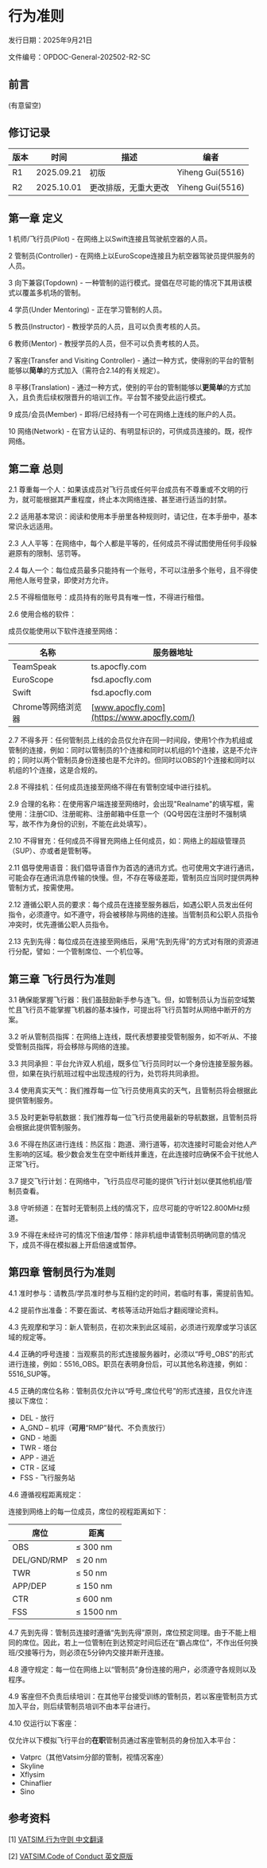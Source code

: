 # 行为准则

发行日期：2025年9月21日

文件编号：OPDOC-General-202502-R2-SC



## 前言

(有意留空)



## 修订记录

| 版本 | 时间       | 描述                 | 编者             |
| ---- | ---------- | -------------------- | ---------------- |
| R1   | 2025.09.21 | 初版                 | Yiheng Gui(5516) |
| R2   | 2025.10.01 | 更改排版，无重大更改 | Yiheng Gui(5516) |



## 第一章 定义

1 机师/飞行员(Pilot) - 在网络上以Swift连接且驾驶航空器的人员。

2 管制员(Controller) - 在网络上以EuroScope连接且为航空器驾驶员提供服务的人员。

3 向下兼容(Topdown)  -  一种管制的运行模式。提倡在尽可能的情况下其用该模式以覆盖多机场的管制。

4 学员(Under Mentoring)  -  正在学习管制的人员。

5 教员(Instructor)  -  教授学员的人员，且可以负责考核的人员。

6 教师(Mentor)  -  教授学员的人员，但不可以负责考核的人员。

7 客座(Transfer and Visiting Controller)  -  通过一种方式，使得别的平台的管制能够以**简单**的方式加入（需符合2.14的有关规定）。

8 平移(Translation) - 通过一种方式，使别的平台的管制能够以**更简单**的方式加入，且负责后续权限晋升的培训工作。平台暂不接受此运行模式。

9 成员/会员(Member) - 即将/已经持有一个可在网络上连线的账户的人员。

10 网络(Network) - 在官方认证的、有明显标识的，可供成员连接的。既，视作网络。



## 第二章 总则

2.1 尊重每一个人：如果该成员对飞行员或任何平台成员有不尊重或不文明的行为，就可能根据其严重程度，终止本次网络连接、甚至进行适当的封禁。

2.2 适用基本常识：阅读和使用本手册里各种规则时，请记住，在本手册中，基本常识永远适用。

2.3 人人平等：在网络中，每个人都是平等的，任何成员不得试图使用任何手段躲避原有的限制、惩罚等。

2.4 每人一个：每位成员最多只能持有一个账号，不可以注册多个账号，且不得使用他人账号登录，即使对方允许。

2.5 不得租借账号：成员持有的账号具有唯一性，不得进行租借。

2.6 使用合格的软件：

成员仅能使用以下软件连接至网络：

| 名称               | 服务器地址                                  |
| ------------------ | ------------------------------------------- |
| TeamSpeak          | ts.apocfly.com                              |
| EuroScope          | fsd.apocfly.com                             |
| Swift              | fsd.apocfly.com                             |
| Chrome等网络浏览器 | [www.apocfly.com](https://www.apocfly.com/) |

2.7 不得多开：任何管制员上线的会员仅允许在同一时间段，使用1个作为机组或管制的连接，例如：同时以管制员的1个连接和同时以机组的1个连接，这是不允许的；同时以两个管制员身份连接也是不允许的。但同时以OBS的1个连接和同时以机组的1个连接，这是合规的。

2.8 不得挂机：任何成员连接至网络不得在有管制空域中进行挂机。

2.9 合理的名称：在使用客户端连接至网络时，会出现"Realname"的填写框，需使用：注册CID、注册昵称、注册邮箱中任意一个（QQ号因在注册时不强制填写，故不作为身份的识别，不能在此处填写）。

2.10 不得冒充：任何成员不得冒充网络上任何成员，如：网络上的超级管理员（SUP）、亦或者是管制等。

2.11 倡导使用语音：我们倡导语音作为首选的通讯方式。也可使用文字进行通讯，可能会存在通讯消息传输的快慢。但，不存在等级差距，管制员应当同时提供两种管制方式，按需使用。

2.12 遵循公职人员的要求：每个成员在连接至服务器后，如遇公职人员发出任何指令，必须遵守。如不遵守，将会被移除与网络的连接。当管制员和公职人员指令冲突时，优先遵循公职人员指令。

2.13 先到先得：每位成员在连接至网络后，采用“先到先得”的方式对有限的资源进行分配，譬如：一个管制席位、一个机位等。



## 第三章 飞行员行为准则

3.1 确保能掌握飞行器：我们虽鼓励新手参与连飞。但，如管制员认为当前空域繁忙且飞行员不能掌握飞机器的基本操作，可提出将飞行员暂时从网络中断开的方案。

3.2 听从管制员指挥：在网络上连线，既代表想要接受管制服务，如不听从、不接受管制员指挥，将会移除与网络的连接。

3.3 共同承担：平台允许双人机组，既多位飞行员同时以一个身份连接至服务器。但，如果在执行航班过程中出现违规的行为，处罚将共同承担。

3.4 使用真实天气：我们推荐每一位飞行员使用真实的天气，且管制员将会根据此提供管制服务。

3.5 及时更新导航数据：我们推荐每一位飞行员使用最新的导航数据，且管制员将会根据此提供管制服务。

3.6 不得在热区进行连线：热区指：跑道、滑行道等，初次连接时可能会对他人产生影响的区域。极少数会发生在空中断线并重连，在此连接时应确保不会干扰他人正常飞行。

3.7 提交飞行计划：在网络中，飞行员应尽可能的提供飞行计划以便其他机组/管制员查看。

3.8 守听频道：在暂时无管制员上线的情况下，应尽可能的守听122.800MHz频道。

3.9 不得在未经许可的情况下倍速/暂停：除非机组申请管制员明确同意的情况下，成员不得在模拟器上开启倍速或暂停。



## 第四章 管制员行为准则

4.1 准时参与：请教员/学员准时参与互相约定的时间，若临时有事，需提前告知。

4.2 提前作出准备：不要在面试、考核等活动开始后才翻阅理论资料。

4.3 先观摩和学习：新人管制员，在初次来到此区域前，必须进行观摩或学习该区域的规定等。

4.4 正确的呼号连接：当观察员的形式连接服务器时，必须以“呼号_OBS”的形式进行连接，例如：5516_OBS。职员在表明身份后，可以其他名称连接，例如：5516_SUP等。

4.5 正确的席位名称：管制员仅允许以“呼号_席位代号”的形式连接，且仅允许连接以下席位：

- DEL - 放行
- A_GND – 机坪（**可用**“RMP”替代、不负责放行）
- GND - 地面
- TWR - 塔台
- APP - 进近
- CTR - 区域
- FSS - 飞行服务站

4.6 遵循视程距离规定：

连接到网络上的每一位成员，席位的视程距离如下：

| 席位        | 距离      |
| ----------- | --------- |
| OBS         | ≤ 300 nm  |
| DEL/GND/RMP | ≤ 20 nm   |
| TWR         | ≤ 50 nm   |
| APP/DEP     | ≤ 150 nm  |
| CTR         | ≤ 600 nm  |
| FSS         | ≤ 1500 nm |

4.7 先到先得：管制员连接时遵循“先到先得”原则，席位预定同理。由于不能上相同的席位。因此，若上一位管制在到达预定时间后还在“霸占席位”，不作出任何换班/交接等行为，则必须在5分钟内交接并断开连接。

4.8 遵守规定：每一位在网络上以“管制员”身份连接的用户，必须遵守各规则以及程序。

4.9 客座但不负责后续培训：在其他平台接受训练的管制员，若以客座管制员方式加入平台，则后续管制员培训不由本平台进行。

4.10 仅运行以下客座：

仅允许以下模拟飞行平台的**在职**管制员通过客座管制员的身份加入本平台：

- Vatprc（其他Vatsim分部的管制，视情况客座）
- Skyline
- Xflysim
- Chinaflier
- Sino



## 参考资料

[1] [VATSIM.行为守则 中文翻译](https://community.vatprc.net/t/topic/9688)

[2] [VATSIM.Code of Conduct 英文原版](https://vatsim.net/docs/policy/code-of-conduct)
